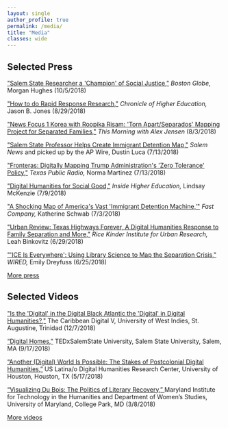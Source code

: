 ```yaml
---
layout: single
author_profile: true
permalink: /media/
title: "Media"
classes: wide
---
```


## Selected Press

["Salem State Researcher a 'Champion' of Social Justice,"](https://www.bostonglobe.com/metro/globelocal/2018/10/05/salem-state-researcher-champion-social-justice/hD19GIS2zRIY1di09Fr0NI/story.html) _Boston Globe_, Morgan Hughes (10/5/2018)

["How to do Rapid Response Research,"](https://www.chronicle.com/blogs/profhacker/how-to-do-rapid-response-research/65691) _Chronicle of Higher Education,_ Jason B. Jones (8/29/2018)

["News Focus 1 Korea with Roopika Risam: 'Torn Apart/Separados' Mapping Project for Separated Families,"](https://player.fm/series/tbs-efm-this-morning-1273459/ep-0801-news-focus-1-with-roopika-risam-torn-apartseparados-mapping-project-for-separated-families) _This Morning with Alex Jensen_ (8/3/2018)

["Salem State Professor Helps Create Immigrant Detention Map,"](https://www.salemnews.com/news/local_news/salem-state-professor-helps-create-immigrant-detention-map/article_c24baed6-b0d8-59fb-9c38-386b09824616.html) _Salem News_ and picked up by the AP Wire, Dustin Luca (7/13/2018)

["Fronteras: Digitally Mapping Trump Administration's 'Zero Tolerance' Policy,"](http://www.tpr.org/post/fronteras-digitally-mapping-trump-administrations-zero-tolerance-policy) _Texas Public Radio,_ Norma Martinez (7/13/2018)

["Digital Humanities for Social Good,"](https://www.insidehighered.com/news/2018/07/09/when-digital-humanities-meets-activism) _Inside Higher Education,_ Lindsay McKenzie (7/9/2018)

["A Shocking Map of America's Vast 'Immigrant Detention Machine,'"](https://www.fastcompany.com/90180570/a-shocking-map-of-americas-vast-immigrant-detention-machine) _Fast Company,_ Katherine Schwab (7/3/2018)

["Urban Review: Texas Highways Forever, A Digital Humanities Response to Family Separation and More,"](https://kinder.rice.edu/2018/06/28/urban-review-texas-highways-forever-digital-humanities-response-family-separation-and) _Rice Kinder Institute for Urban Research,_ Leah Binkovitz (6/29/2018)

["'ICE Is Everywhere': Using Library Science to Map the Separation Crisis,"](https://www.wired.com/story/ice-is-everywhere-using-library-science-to-map-child-separation/) _WIRED,_ Emily Dreyfuss (6/25/2018)

[More press](../press)

## Selected Videos

["Is the 'Digital' in the Digital Black Atlantic the 'Digital' in Digital Humanities?,"](https://youtu.be/G36ryMwPlKY?t=2055) The Caribbean Digital V, University of West Indies, St. Augustine, Trinidad (12/7/2018)

[“Digital Homes,”](https://www.youtube.com/watch?v=LVAIUq6h9Jc) TEDxSalemState University, Salem State University, Salem, MA (9/17/2018)

[“Another (Digital) World Is Possible: The Stakes of Postcolonial Digital Humanities,”](https://youtu.be/5mOwE8I1Vmk) US Latina/o Digital Humanities Research Center, University of Houston, Houston, TX (5/17/2018)

[“Visualizing Du Bois: The Politics of Literary Recovery,” ](https://umd.hosted.panopto.com/Panopto/Pages/Viewer.aspx?id=3e45ab6f-df9d-4c9c-b00a-a89d014738a2) Maryland Institute for Technology in the Humanities and Department of Women’s Studies, University of Maryland, College Park, MD (3/8/2018)

[More videos](../video)
